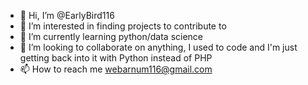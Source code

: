 - 👋 Hi, I’m @EarlyBird116
- 👀 I’m interested in finding projects to contribute to
- 🌱 I’m currently learning python/data science
- 💞️ I’m looking to collaborate on anything, I used to code and I'm just getting back into it with Python instead of PHP
- 📫 How to reach me webarnum116@gmail.com

<!---
EarlyBird116/EarlyBird116 is a ✨ special ✨ repository because its `README.md` (this file) appears on your GitHub profile.
You can click the Preview link to take a look at your changes.
--->
